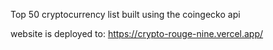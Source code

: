 Top 50 cryptocurrency list built using the coingecko api 

website is deployed to: https://crypto-rouge-nine.vercel.app/
